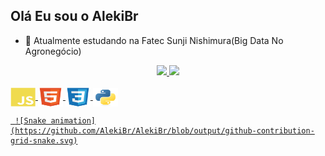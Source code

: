 ## Olá Eu sou o AlekiBr


- 🌱 Atualmente estudando na Fatec Sunji Nishimura(Big Data No Agronegócio)

<div align="center">
  <a href="https://github.com/AlekiBr">
  <img height="170em" src="https://github-readme-stats.vercel.app/api?username=AlekiBr&show_icons=true&theme=dark&include_all_commits=true&count_private=true"/>
  <img height="170em" src="https://github-readme-stats.vercel.app/api/top-langs/?username=AlekiBr&layout=compact&langs_count=7&theme=dark"/>
</div>
  <div style="display: inline_block"><br>
  <img align="center" alt="Rafa-Js" height="30" width="40" src="https://raw.githubusercontent.com/devicons/devicon/master/icons/javascript/javascript-plain.svg">
  <img align="center" alt="Rafa-HTML" height="30" width="40" src="https://raw.githubusercontent.com/devicons/devicon/master/icons/html5/html5-original.svg">
  <img align="center" alt="Rafa-CSS" height="30" width="40" src="https://raw.githubusercontent.com/devicons/devicon/master/icons/css3/css3-original.svg">
  <img align="center" alt="Rafa-Python" height="30" width="40" src="https://raw.githubusercontent.com/devicons/devicon/master/icons/python/python-original.svg">






     ![Snake animation](https://github.com/AlekiBr/AlekiBr/blob/output/github-contribution-grid-snake.svg)
    
